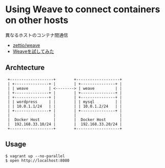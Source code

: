 # Using Weave to connect containers on other hosts

異なるホストのコンテナ間通信

* [zettio/weave](https://github.com/zettio/weave)
* [Weaveを試してみた](http://www.slideshare.net/jacopen/weave-40871981)


## Archtecture

     +-------------------+        +-------------------+
     | +---------------+ |        | +---------------+ |
     | | weave         | <--------> | weave         | |
     | +---------------+ |        | +---------------+ |
     | +---------------+ |        | +---------------+ |
     | | wordpress     | |        | | mysql         | |
     | | 10.0.1.1/24   | |        | | 10.0.1.2/24   | |
     | +---------------+ |        | +---------------+ |
     |                   |        |                   |
     |  Docker Host      |        |  Docker Host      |
     |  192.168.33.10/24 |        |  192.168.33.20/24 |
     +-------------------+        +-------------------+


## Usage

    $ vagrant up --no-parallel
    $ open http://localhost:8080

